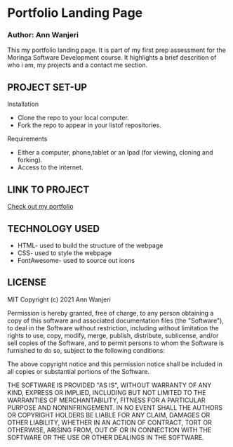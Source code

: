# Portfolio Landing Page

### Author: Ann Wanjeri

This my portfolio landing page. It is part of my first prep assessment for the Moringa Software Development course. It highlights a brief descrition of who i am, my projects and a contact me section.

## PROJECT SET-UP

Installation

* Clone the repo to your local computer.
* Fork the repo to appear in your listof repositories.

Requirements

* Either a computer, phone,tablet or an Ipad (for viewing, cloning and forking).
* Access to the internet.

## LINK TO PROJECT

[Check out my portfolio](https://wannjer1.github.io/PortfolioLandingPage/ "Portfolio Landing Page")

## TECHNOLOGY USED

* HTML- used to build the structure of the webpage
* CSS- used to style the webpage
* FontAwesome- used to source out icons

## LICENSE

MIT Copyright (c) 2021 Ann Wanjeri

Permission is hereby granted, free of charge, to any person obtaining a copy of this software and associated documentation files (the "Software"), to deal in the Software without restriction, including without limitation the rights to use, copy, modify, merge, publish, distribute, sublicense, and/or sell copies of the Software, and to permit persons to whom the Software is furnished to do so, subject to the following conditions:

The above copyright notice and this permission notice shall be included in all copies or substantial portions of the Software.

THE SOFTWARE IS PROVIDED "AS IS", WITHOUT WARRANTY OF ANY KIND, EXPRESS OR IMPLIED, INCLUDING BUT NOT LIMITED TO THE WARRANTIES OF MERCHANTABILITY, FITNESS FOR A PARTICULAR PURPOSE AND NONINFRINGEMENT. IN NO EVENT SHALL THE AUTHORS OR COPYRIGHT HOLDERS BE LIABLE FOR ANY CLAIM, DAMAGES OR OTHER LIABILITY, WHETHER IN AN ACTION OF CONTRACT, TORT OR OTHERWISE, ARISING FROM, OUT OF OR IN CONNECTION WITH THE SOFTWARE OR THE USE OR OTHER DEALINGS IN THE SOFTWARE.
